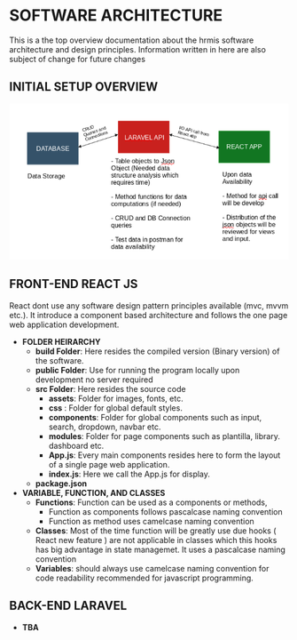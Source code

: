 # SOFTWARE ARCHITECTURE
This is a the top overview documentation about the hrmis software architecture and design principles. Information written in here are also subject of change for future changes
## INITIAL SETUP OVERVIEW
![design](./assets/design.png)

## FRONT-END REACT JS
React dont use any software design pattern principles available (mvc, mvvm etc.). It introduce a component based architecture and follows the one page web application development.
- **FOLDER HEIRARCHY**
	- **build Folder**: Here resides the compiled version (Binary version) of the software.
	- **public Folder**: Use for running the program locally upon development no server required
	-  **src Folder**: Here resides the source code
		- **assets**: Folder for images, fonts, etc.
		- **css** : Folder for global default styles.
		- **components**: Folder for global components such as input, search, dropdown, navbar etc.
		- **modules**: Folder for page components such as plantilla, library. dashboard etc. 
		- **App.js**: Every main components resides here to form the layout of a single page web application. 
		- **index.js**: Here we call the App.js for display.
	- **package.json**
- **VARIABLE, FUNCTION, AND CLASSES**	
	- **Functions**: Function can be used as a components or methods,
		- Function as components follows pascalcase naming convention
		- Function as method uses camelcase naming convention
	- **Classes**: Most of the time function will be greatly use due hooks ( React new feature ) are not applicable in classes which this hooks has big advantage in state managemet. It uses a pascalcase naming convention
	- **Variables**: should always use camelcase naming convention for code readability recommended for javascript programming.
## BACK-END LARAVEL
- **TBA**
